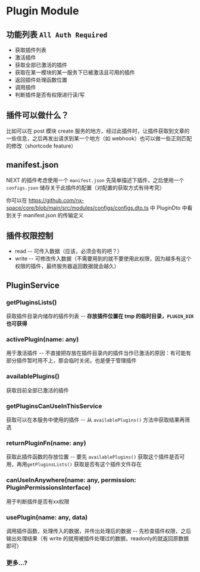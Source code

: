 # Plugin Module

## 功能列表 `All Auth Required`

-  获取插件列表
-  激活插件
-  获取全部已激活的插件
-  获取在某一模块的某一服务下已被激活且可用的插件
-  返回插件处理函数位置
-  调用插件
-  判断插件是否有权限进行读/写

## 插件可以做什么？

比如可以在 post 模块 create 服务的地方，经过此插件时，让插件获取到文章的一些信息，之后再发出请求到某一个地方（如 webhook）也可以做一些正则匹配的修改（shortcode feature）

## manifest.json

NEXT 的插件考虑使用一个 `manifest.json` 先简单描述下插件，之后使用一个 `configs.json` 储存关于此插件的配置（对配置的获取方式有待考究）

你可以在 https://github.com/nx-space/core/blob/main/src/modules/configs/configs.dto.ts 中 PluginDto 中看到关于 manifest.json 的传输定义

## 插件权限控制

- read -- 可传入数据（应该，必须会有的吧？）
- write -- 可修改传入数据（不需要用到的就不要使用此权限，因为越多有这个权限的插件，最终服务器返回数据就会越久）

## PluginService

### getPluginsLists()

获取插件目录内储存的插件列表 -- **存放插件位置在 tmp 的临时目录，`PLUGIN_DIR` 也可获得**

### activePlugin(name: any)

用于激活插件 -- 不直接把存放在插件目录内的插件当作已激活的原因：有可能有部分插件暂时用不上，那会临时关闭，也是便于管理插件

### availablePlugins()

获取目前全部已激活的插件

### getPluginsCanUseInThisService

获取可以在本服务中使用的插件 -- 从 `availablePlugins()` 方法中获取结果再筛选

### returnPluginFn(name: any)

获取此插件函数的存放位置 -- 要先 `availablePlugins()` 获取这个插件是否可用，再用`getPluginsLists()` 获取是否有这个插件文件存在

### canUseInAnywhere(name: any, permission: PluginPermissionsInterface)

用于判断插件是否有xx权限

### usePlugin(name: any, data)

调用插件函数，处理传入的数据，并传出处理后的数据 -- 先检查插件权限，之后输出处理结果（有 write 的就用被插件处理过的数据，readonly的就返回原数据即可）

### 更多...?

